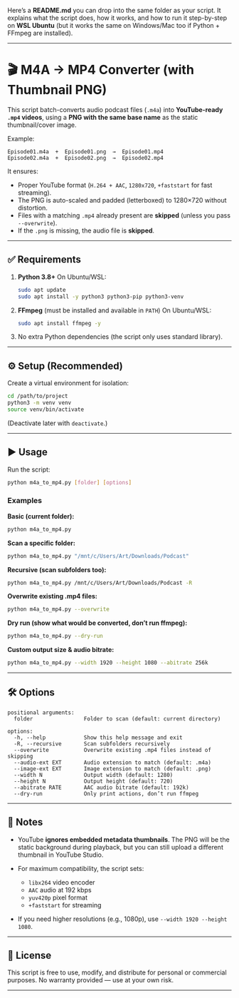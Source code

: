Here’s a **README.md** you can drop into the same folder as your script. It explains what the script does, how it works, and how to run it step-by-step on **WSL Ubuntu** (but it works the same on Windows/Mac too if Python + FFmpeg are installed).

---

# 🎬 M4A → MP4 Converter (with Thumbnail PNG)

This script batch-converts audio podcast files (`.m4a`) into **YouTube-ready `.mp4` videos**, using a **PNG with the same base name** as the static thumbnail/cover image.

Example:

```
Episode01.m4a  +  Episode01.png  →  Episode01.mp4
Episode02.m4a  +  Episode02.png  →  Episode02.mp4
```

It ensures:

* Proper YouTube format (`H.264 + AAC`, `1280x720`, `+faststart` for fast streaming).
* The PNG is auto-scaled and padded (letterboxed) to 1280×720 without distortion.
* Files with a matching `.mp4` already present are **skipped** (unless you pass `--overwrite`).
* If the `.png` is missing, the audio file is **skipped**.

---

## ✅ Requirements

1. **Python 3.8+**
   On Ubuntu/WSL:

   ```bash
   sudo apt update
   sudo apt install -y python3 python3-pip python3-venv
   ```

2. **FFmpeg** (must be installed and available in `PATH`)
   On Ubuntu/WSL:

   ```bash
   sudo apt install ffmpeg -y
   ```

3. No extra Python dependencies (the script only uses standard library).

---

## ⚙️ Setup (Recommended)

Create a virtual environment for isolation:

```bash
cd /path/to/project
python3 -m venv venv
source venv/bin/activate
```

(Deactivate later with `deactivate`.)

---

## ▶️ Usage

Run the script:

```bash
python m4a_to_mp4.py [folder] [options]
```

### Examples

**Basic (current folder):**

```bash
python m4a_to_mp4.py
```

**Scan a specific folder:**

```bash
python m4a_to_mp4.py "/mnt/c/Users/Art/Downloads/Podcast"
```

**Recursive (scan subfolders too):**

```bash
python m4a_to_mp4.py /mnt/c/Users/Art/Downloads/Podcast -R
```

**Overwrite existing .mp4 files:**

```bash
python m4a_to_mp4.py --overwrite
```

**Dry run (show what would be converted, don’t run ffmpeg):**

```bash
python m4a_to_mp4.py --dry-run
```

**Custom output size & audio bitrate:**

```bash
python m4a_to_mp4.py --width 1920 --height 1080 --abitrate 256k
```

---

## 🛠️ Options

```
positional arguments:
  folder                Folder to scan (default: current directory)

options:
  -h, --help            Show this help message and exit
  -R, --recursive       Scan subfolders recursively
  --overwrite           Overwrite existing .mp4 files instead of skipping
  --audio-ext EXT       Audio extension to match (default: .m4a)
  --image-ext EXT       Image extension to match (default: .png)
  --width N             Output width (default: 1280)
  --height N            Output height (default: 720)
  --abitrate RATE       AAC audio bitrate (default: 192k)
  --dry-run             Only print actions, don’t run ffmpeg
```

---

## 📌 Notes

* YouTube **ignores embedded metadata thumbnails**. The PNG will be the static background during playback, but you can still upload a different thumbnail in YouTube Studio.
* For maximum compatibility, the script sets:

  * `libx264` video encoder
  * `AAC` audio at 192 kbps
  * `yuv420p` pixel format
  * `+faststart` for streaming
* If you need higher resolutions (e.g., 1080p), use `--width 1920 --height 1080`.

---

## 📝 License

This script is free to use, modify, and distribute for personal or commercial purposes. No warranty provided — use at your own risk.

---
